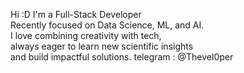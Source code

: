Hi :D
I'm a Full-Stack Developer  
Recently focused on Data Science, ML, and AI.  
I love combining creativity with tech,  
always eager to learn new scientific insights  
and build impactful solutions.
telegram : @Thevel0per

<!---
dansonofbass/dansonofbass is a ✨ special ✨ repository because its `README.md` (this file) appears on your GitHub profile.
You can click the Preview link to take a look at your changes.
--->
